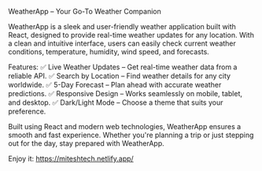 WeatherApp – Your Go-To Weather Companion

WeatherApp is a sleek and user-friendly weather application built with React, designed to provide real-time weather updates for any location. With a clean and intuitive interface, users can easily check current weather conditions, temperature, humidity, wind speed, and forecasts.

Features:
✅ Live Weather Updates – Get real-time weather data from a reliable API.
✅ Search by Location – Find weather details for any city worldwide.
✅ 5-Day Forecast – Plan ahead with accurate weather predictions.
✅ Responsive Design – Works seamlessly on mobile, tablet, and desktop.
✅ Dark/Light Mode – Choose a theme that suits your preference.

Built using React and modern web technologies, WeatherApp ensures a smooth and fast experience. Whether you're planning a trip or just stepping out for the day, stay prepared with WeatherApp.

Enjoy it: https://miteshtech.netlify.app/
